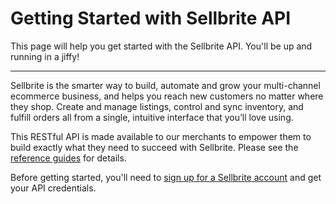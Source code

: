 # Getting Started with Sellbrite API

This page will help you get started with the Sellbrite API. You'll be up and running in a jiffy!

---

Sellbrite is the smarter way to build, automate and grow your multi-channel ecommerce business, and helps you reach new customers no matter where they shop. Create and manage listings, control and sync inventory, and fulfill orders all from a single, intuitive interface that you’ll love using.

This RESTful API is made available to our merchants to empower them to build exactly what they need to succeed with Sellbrite. Please see the [reference guides](api-reference/introduction) for details.

Before getting started, you'll need to [sign up for a Sellbrite account](https://app.sellbrite.com/merchants/sign_up) and get your API credentials.
